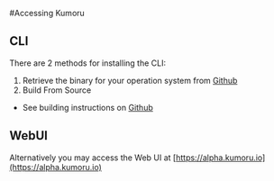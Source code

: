 #Accessing Kumoru

## CLI

There are 2 methods for installing the CLI:

1. Retrieve the binary for your operation system from [Github](https://github.com/kumoru/kumoru-cli/releases)
2. Build From Source
 - See building instructions on [Github](https://github.com/kumoru/kumoru-cli)

## WebUI

Alternatively you may access the Web UI at [https://alpha.kumoru.io](https://alpha.kumoru.io)

